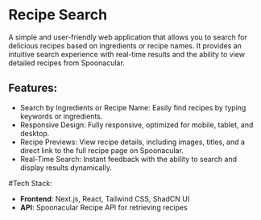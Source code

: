 # Recipe Search
A simple and user-friendly web application that allows you to search for delicious recipes based on ingredients or recipe names. It provides an intuitive search experience with real-time results and the ability to view detailed recipes from Spoonacular.

## Features:
- Search by Ingredients or Recipe Name: Easily find recipes by typing keywords or ingredients.
- Responsive Design: Fully responsive, optimized for mobile, tablet, and desktop.
- Recipe Previews: View recipe details, including images, titles, and a direct link to the full recipe page on Spoonacular.
- Real-Time Search: Instant feedback with the ability to search and display results dynamically.

#Tech Stack:
- **Frontend**: Next.js, React, Tailwind CSS, ShadCN UI
- **API**: Spoonacular Recipe API for retrieving recipes
